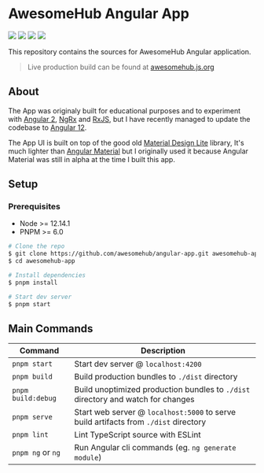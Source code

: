 # AwesomeHub Angular App

[![][ci-img]][ci-url] [![][netlify-img]][netlify-url] [![][website-img]][website-url] [![][angular-img]][angular-url]

This repository contains the sources for AwesomeHub Angular application.

> Live production build can be found at [awesomehub.js.org](https://awesomehub.js.org)

## About
The App was originaly built for educational purposes and to experiment with [Angular 2](https://v2.angular.io/), [NgRx](https://ngrx.io/) and [RxJS](https://www.learnrxjs.io/), but
I have recently managed to update the codebase to [Angular 12](https://v12.angular.io/).

The App UI is built on top of the good old [Material Design Lite](https://getmdl.io/) library, It's much lighter than [Angular Material](https://material.angular.io/)
but I originally used it because Angular Material was still in alpha at the time I built this app.

## Setup

### Prerequisites

- Node >= 12.14.1
- PNPM >= 6.0

```bash
# Clone the repo
$ git clone https://github.com/awesomehub/angular-app.git awesomehub-app
$ cd awesomehub-app

# Install dependencies
$ pnpm install

# Start dev server
$ pnpm start
```

## Main Commands

|Command|Description|
|---|---|
|`pnpm start`|Start dev server @ `localhost:4200`|
|`pnpm build`|Build production bundles to `./dist` directory|
|`pnpm build:debug`|Build unoptimized production bundles to `./dist` directory and watch for changes|
|`pnpm serve`|Start web server @ `localhost:5000` to serve build artifacts from `./dist` directory|
|`pnpm lint`|Lint TypeScript source with ESLint |
|`pnpm ng` or `ng`|Run Angular cli commands (eg. `ng generate module`)|


[ci-url]: https://github.com/awesomehub/angular-app/actions/workflows/main.yml
[ci-img]: https://img.shields.io/github/workflow/status/awesomehub/angular-app/CI/master?logo=github
[netlify-url]: https://app.netlify.com/sites/awesomehub/deploys
[netlify-img]: https://img.shields.io/netlify/968920d6-f8ff-4967-93d7-9e55861c1174?logo=netlify&logoColor=white
[angular-url]: https://github.com/angular/angular/releases/tag/12.0.0
[angular-img]: https://img.shields.io/badge/angular-v12-dd0131.svg?logo=angular
[website-url]: https://awesomehub.js.org
[website-img]: https://img.shields.io/website?logo=statuspal&url=https%3A%2F%2Fawesomehub.js.org
